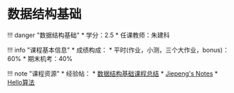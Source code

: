 # 数据结构基础

!!! danger "数据结构基础"
    * 学分：2.5
    * 任课教师：朱建科

!!! info "课程基本信息"
    * 成绩构成：
    	* 平时(作业，小测，三个大作业，bonus)：60%
    	* 期末机考：40%

!!! note "课程资源"
    * 经验帖：
		* [数据结构基础课程总结](https://wintermelonc.github.io/WintermelonC_Docs/zju/basic_courses/data_structure/)
	* [Jiepeng's Notes](https://note.jiepeng.tech/CS/FDS/)
	* [Hello算法](https://www.hello-algo.com/en/)




